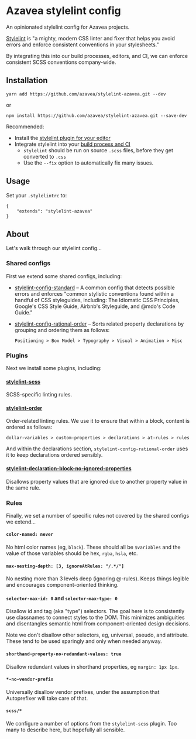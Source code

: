 # Azavea stylelint config

An opinionated stylelint config for Azavea projects.

[Stylelint](https://stylelint.io/) is "a mighty, modern CSS linter and fixer that
helps you avoid errors and enforce consistent conventions in your stylesheets."

By integrating this into our build processes, editors, and CI, we can enforce
consistent SCSS conventions company-wide.

## Installation

```
yarn add https://github.com/azavea/stylelint-azavea.git --dev
```

or

```
npm install https://github.com/azavea/stylelint-azavea.git --save-dev
```

Recommended:
- Install the [stylelint plugin for your editor](https://stylelint.io/user-guide/complementary-tools/)
- Integrate stylelint into your [build process and CI](https://stylelint.io/user-guide/complementary-tools/)
  - `stylelint` should be run on source `.scss` files, before they get converted to `.css`
  - Use the `--fix` option to automatically fix many issues.

## Usage

Set your `.stylelintrc` to:

```
{
    "extends": "stylelint-azavea"
}
```

## About

Let's walk through our stylelint config…

### Shared configs

First we extend some shared configs, including:

- [stylelint-config-standard](https://github.com/stylelint/stylelint-config-standard) –
A common config that detects possible errors and enforces "common stylistic conventions
found within a handful of CSS styleguides, including: The Idiomatic CSS Principles,
Google's CSS Style Guide, Airbnb's Styleguide, and @mdo's Code Guide."

- [stylelint-config-rational-order](https://www.npmjs.com/package/stylelint-config-rational-order) –
Sorts related property declarations by grouping and ordering them as follows:

  `Positioning > Box Model > Typography > Visual > Animation > Misc`


### Plugins

Next we install some plugins, including:

#### [stylelint-scss](https://github.com/kristerkari/stylelint-scss)

SCSS-specific linting rules.

#### [stylelint-order](https://github.com/hudochenkov/stylelint-order)

Order-related linting rules. We use it to ensure that within a block, content is
ordered as follows:

`dollar-variables > custom-properties > declarations > at-rules > rules`

And within the declarations section, `stylelint-config-rational-order` uses it
to keep declarations ordered sensibly.

#### [stylelint-declaration-block-no-ignored-properties](https://github.com/kristerkari/stylelint-declaration-block-no-ignored-properties)

Disallows property values that are ignored due to another property value in the same rule.

### Rules

Finally, we set a number of specific rules not covered by the shared configs we extend…

#### `color-named: never`

No html color names (eg, `black`). These should all be `$variables` and the value
of those variables should be hex, `rgba`, `hsla`, etc.

#### `max-nesting-depth: [3, ignoreAtRules: "/.*/"]`

No nesting more than 3 levels deep (ignoring @-rules). Keeps things legible and
encourages component-oriented thinking.

#### `selector-max-id: 0` and `selector-max-type: 0`

Disallow id and tag (aka "type") selectors. The goal here is to  consistently
use classnames to connect styles to the DOM. This minimizes ambiguities and
disentangles semantic html from component-oriented design decisions.

Note we don't disallow other selectors, eg, universal, pseudo, and attribute.
These tend to be used sparingly and only when needed anyway.

#### `shorthand-property-no-redundant-values: true`

Disallow redundant values in shorthand properties, eg `margin: 1px 1px`.

#### `*-no-vendor-prefix`

Universally disallow vendor prefixes, under the assumption that Autoprefixer will
take care of that.

#### `scss/*`

We configure a number of options from the `stylelint-scss` plugin. Too many to
describe here, but hopefully all sensible.
